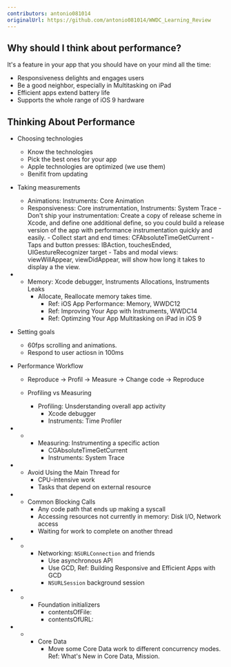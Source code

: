 ```yaml
---
contributors: antonio081014
originalUrl: https://github.com/antonio081014/WWDC_Learning_Review
---
```


## Why should I think about performance?

It's a feature in your app that you should have on your mind all the time:

- Responsiveness delights and engages users
- Be a good neighbor, especially in Multitasking on iPad
- Efficient apps extend battery life
- Supports the whole range of iOS 9 hardware

## Thinking About Performance

- Choosing technologies
  - Know the technologies
  - Pick the best ones for your app
  - Apple technologies are optimized (we use them)
  - Benifit from updating

- Taking measurements
  - Animations: Instruments: Core Animation
  - Responsiveness: Core instrumentation, Instruments: System Trace
        - Don't ship your instrumentation: Create a copy of release scheme in Xcode, and define one additional define, so you could build a release version of the app with performance instrumentation quickly and easily.
        - Collect start and end times: CFAbsoluteTimeGetCurrent
        - Taps and button presses: IBAction, touchesEnded, UIGestureRecognizer target
        - Tabs and modal views: viewWillAppear, viewDidAppear, will show how long it takes to display a the view.

-  
  - Memory: Xcode debugger, Instruments Allocations, Instruments Leaks
    - Allocate, Reallocate memory takes time. 
      - Ref: iOS App Performance: Memory, WWDC12
      - Ref: Improving Your App with Instruments, WWDC14
      - Ref: Optimzing Your App Multitasking on iPad in iOS 9

- Setting goals
  - 60fps scrolling and animations. 
  - Respond to user actiosn in 100ms

- Performance Workflow
  - Reproduce -> Profil -> Measure -> Change code -> Reproduce

  - Profiling vs Measuring
    - Profiling: Unsderstanding overall app activity
      - Xcode debugger
      - Instruments: Time Profiler

-  
  -  
    - Measuring: Instrumenting a specific action
      - CGAbsoluteTimeGetCurrent
      - Instruments: System Trace

-  
  - Avoid Using the Main Thread for
    - CPU-intensive work
    - Tasks that depend on external resource

-  
  - Common Blocking Calls
    - Any code path that ends up making a syscall
    - Accessing resources not currently in memory: Disk I/O, Network access
    - Waiting for work to complete on another thread

-  
  -  
    - Networking: `NSURLConnection` and friends
      - Use asynchronous API
      - Use GCD, Ref: Building Responsive and Efficient Apps with GCD 
      - `NSURLSession` background session

-  
  -  
    - Foundation initializers
      - contentsOfFile:
      - contentsOfURL:
 
-  
  -  
    - Core Data
      - Move some Core Data work to different concurrency modes. Ref: What's New in Core Data, Mission.
